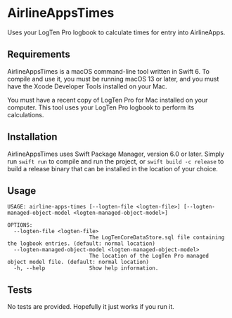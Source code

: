 # AirlineAppsTimes

Uses your LogTen Pro logbook to calculate times for entry into AirlineApps.

## Requirements

AirlineAppsTimes is a macOS command-line tool written in Swift 6. To compile and
use it, you must be running macOS 13 or later, and you must have the Xcode
Developer Tools installed on your Mac.

You must have a recent copy of LogTen Pro for Mac installed on your computer.
This tool uses your LogTen Pro logbook to perform its calculations.

## Installation

AirlineAppsTimes uses Swift Package Manager, version 6.0 or later. Simply run
`swift run` to compile and run the project, or `swift build -c release` to build
a release binary that can be installed in the location of your choice.

## Usage

```
USAGE: airline-apps-times [--logten-file <logten-file>] [--logten-managed-object-model <logten-managed-object-model>]

OPTIONS:
  --logten-file <logten-file>
                          The LogTenCoreDataStore.sql file containing the logbook entries. (default: normal location)
  --logten-managed-object-model <logten-managed-object-model>
                          The location of the LogTen Pro managed object model file. (default: normal location)
  -h, --help              Show help information.
```

## Tests

No tests are provided. Hopefully it just works if you run it.
